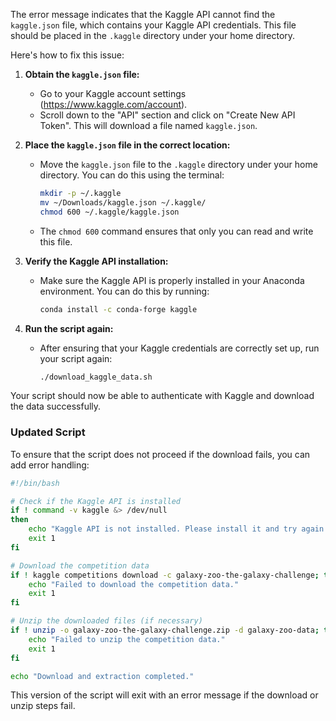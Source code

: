 The error message indicates that the Kaggle API cannot find the `kaggle.json` file, which contains your Kaggle API credentials. This file should be placed in the `.kaggle` directory under your home directory.

Here's how to fix this issue:

1. **Obtain the `kaggle.json` file:**
   - Go to your Kaggle account settings (https://www.kaggle.com/account).
   - Scroll down to the "API" section and click on "Create New API Token". This will download a file named `kaggle.json`.

2. **Place the `kaggle.json` file in the correct location:**
   - Move the `kaggle.json` file to the `.kaggle` directory under your home directory. You can do this using the terminal:

     ```bash
     mkdir -p ~/.kaggle
     mv ~/Downloads/kaggle.json ~/.kaggle/
     chmod 600 ~/.kaggle/kaggle.json
     ```

   - The `chmod 600` command ensures that only you can read and write this file.

3. **Verify the Kaggle API installation:**
   - Make sure the Kaggle API is properly installed in your Anaconda environment. You can do this by running:

     ```bash
     conda install -c conda-forge kaggle
     ```

4. **Run the script again:**
   - After ensuring that your Kaggle credentials are correctly set up, run your script again:

     ```bash
     ./download_kaggle_data.sh
     ```

Your script should now be able to authenticate with Kaggle and download the data successfully.

### Updated Script
To ensure that the script does not proceed if the download fails, you can add error handling:

```bash
#!/bin/bash

# Check if the Kaggle API is installed
if ! command -v kaggle &> /dev/null
then
    echo "Kaggle API is not installed. Please install it and try again."
    exit 1
fi

# Download the competition data
if ! kaggle competitions download -c galaxy-zoo-the-galaxy-challenge; then
    echo "Failed to download the competition data."
    exit 1
fi

# Unzip the downloaded files (if necessary)
if ! unzip -o galaxy-zoo-the-galaxy-challenge.zip -d galaxy-zoo-data; then
    echo "Failed to unzip the competition data."
    exit 1
fi

echo "Download and extraction completed."
```

This version of the script will exit with an error message if the download or unzip steps fail.